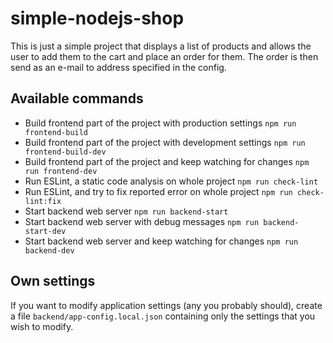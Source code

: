 # simple-nodejs-shop
This is just a simple project that displays a list of products and allows the user to add them to the cart and place an order for them.
The order is then send as an e-mail to address specified in the config.

## Available commands
* Build frontend part of the project with production settings `npm run frontend-build`
* Build frontend part of the project with development settings `npm run frontend-build-dev`
* Build frontend part of the project and keep watching for changes `npm run frontend-dev`
* Run ESLint, a static code analysis on whole project `npm run check-lint`
* Run ESLint, and try to fix reported error on whole project `npm run check-lint:fix`
* Start backend web server `npm run backend-start`
* Start backend web server with debug messages `npm run backend-start-dev`
* Start backend web server and keep watching for changes `npm run backend-dev`

## Own settings
If you want to modify application settings (any you probably should), create a file `backend/app-config.local.json` containing only the settings that you wish to modify.